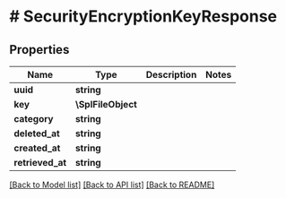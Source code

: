# # SecurityEncryptionKeyResponse

## Properties

Name | Type | Description | Notes
------------ | ------------- | ------------- | -------------
**uuid** | **string** |  |
**key** | **\SplFileObject** |  |
**category** | **string** |  |
**deleted_at** | **string** |  |
**created_at** | **string** |  |
**retrieved_at** | **string** |  |

[[Back to Model list]](../../README.md#models) [[Back to API list]](../../README.md#endpoints) [[Back to README]](../../README.md)
